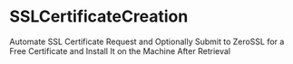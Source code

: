 # SSLCertificateCreation
Automate SSL Certificate Request and Optionally Submit to ZeroSSL for a Free Certificate and Install It on the Machine After Retrieval
